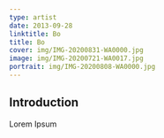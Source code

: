 ```yaml
---
type: artist
date: 2013-09-28
linktitle: Bo
title: Bo
cover: img/IMG-20200831-WA0000.jpg
image: img/IMG-20200721-WA0017.jpg
portrait: img/IMG-20200808-WA0000.jpg
---
```



## Introduction

Lorem Ipsum
